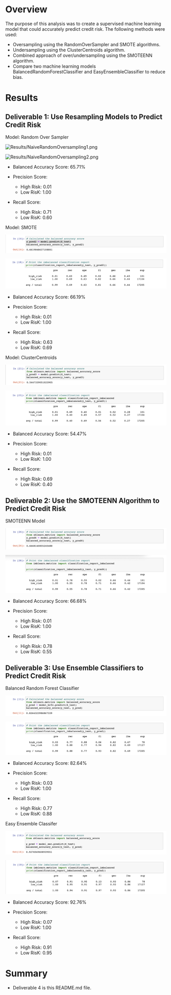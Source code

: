 # Overview

The purpose of this analysis was to create a supervised machine learning model that could accurately predict credit risk. The following methods were used:

* Oversampling using the RandomOverSampler and SMOTE algorithms.
* Undersampling using the ClusterCentroids algorithm.
* Combined approach of over/undersampling using the SMOTEENN algorithm.
* Compare two machine learning models BalancedRandomForestClassifier and EasyEnsembleClassifier to reduce bias.

# Results

## Deliverable 1: Use Resampling Models to Predict Credit Risk

Model: Random Over Sampler

![Results/NaiveRandomOversampling1.png](https://github.com/bamertz/Credit_Risk_Analysis/blob/bc51e15dde79421b866323360b49c347efe5a072/Results/NaiveRandomOversampling1.png)


![Results/NaiveRandomOversampling2.png](https://github.com/bamertz/Credit_Risk_Analysis/blob/51d42f8a5f977e2fe5e962bc93c36e3e682c474c/Results/NaiveRandomOversampling2.png)

* Balanced Accuracy Score: 65.71%

* Precision Score: 
  * High Risk: 0.01
  * Low RisK: 1.00

* Recall Score:
  * High Risk: 0.71
  * Low RisK: 0.60

Model: SMOTE

![Results/SMOTEOversampling1.png](Results/SMOTEOversampling1.png)

![Results/SMOTEOversampling2.png](Results/SMOTEOversampling2.png)

* Balanced Accuracy Score: 66.19%

* Precision Score:
  * High Risk: 0.01
  * Low RisK: 1.00

* Recall Score:
  * High Risk: 0.63
  * Low RisK: 0.69


Model: ClusterCentroids

![Results/Undersampling1.png](Results/Undersampling1.png)

![Results/Undersampling2.png](Results/Undersampling2.png)

* Balanced Accuracy Score: 54.47%

* Precision Score:
  * High Risk: 0.01
  * Low RisK: 1.00

* Recall Score:
  * High Risk: 0.69
  * Low RisK: 0.40


## Deliverable 2: Use the SMOTEENN Algorithm to Predict Credit Risk

SMOTEENN Model

![Results/SMOTEENN1.png](Results/SMOTEENN1.png)

![Results/SMOTEENN2.png](Results/SMOTEENN2.png)

* Balanced Accuracy Score: 66.68%

* Precision Score:
  * High Risk: 0.01
  * Low RisK: 1.00

* Recall Score:
  * High Risk: 0.78
  * Low RisK: 0.55


## Deliverable 3: Use Ensemble Classifiers to Predict Credit Risk

Balanced Random Forest Classifier

![Results/BalancedRandomForestClassifier1.png](Results/BalancedRandomForestClassifier1.png)

![Results/BalancedRandomForestClassifier2.png](Results/BalancedRandomForestClassifier2.png)

* Balanced Accuracy Score: 82.64%

* Precision Score:
  * High Risk: 0.03
  * Low RisK: 1.00

* Recall Score:
  * High Risk: 0.77
  * Low RisK: 0.88

Easy Ensemble Classifer

![Results/EasyEnsembleAdaBoostClassifier1.png](Results/EasyEnsembleAdaBoostClassifier1.png)

![Results/EasyEnsembleAdaBoostClassifier2.png](Results/EasyEnsembleAdaBoostClassifier2.png)

* Balanced Accuracy Score: 92.76%

* Precision Score:
  * High Risk: 0.07
  * Low RisK: 1.00

* Recall Score:
  * High Risk: 0.91
  * Low RisK: 0.95

# Summary

* Deliverable 4 is this README.md file.
